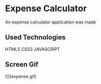 <h1> Expense Calculator </h1>
An expense calculator application was made

<h2> Used Technologies </h2>
HTML5 CSS3 JAVASCRİPT

<h2> Screen Gif</h2>
![](expense.gif)